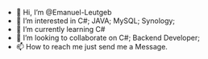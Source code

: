 - 👋 Hi, I’m @Emanuel-Leutgeb
- 👀 I’m interested in C#; JAVA; MySQL; Synology;  
- 🌱 I’m currently learning C#
- 💞️ I’m looking to collaborate on C#; Backend Developer;
- 📫 How to reach me just send me a Message.

<!---
Emanuel-Leutgeb/Emanuel-Leutgeb is a ✨ special ✨ repository because its `README.md` (this file) appears on your GitHub profile.
You can click the Preview link to take a look at your changes.
--->

